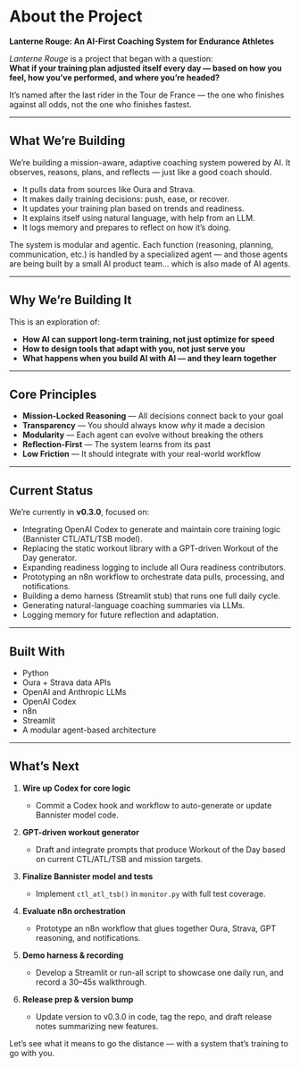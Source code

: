 # About the Project
**Lanterne Rouge: An AI-First Coaching System for Endurance Athletes**

*Lanterne Rouge* is a project that began with a question:  
**What if your training plan adjusted itself every day — based on how you feel, how you’ve performed, and where you’re headed?**

It’s named after the last rider in the Tour de France — the one who finishes against all odds, not the one who finishes fastest.

---

## What We’re Building

We’re building a mission-aware, adaptive coaching system powered by AI. It observes, reasons, plans, and reflects — just like a good coach should.

- It pulls data from sources like Oura and Strava.
- It makes daily training decisions: push, ease, or recover.
- It updates your training plan based on trends and readiness.
- It explains itself using natural language, with help from an LLM.
- It logs memory and prepares to reflect on how it’s doing.

The system is modular and agentic. Each function (reasoning, planning, communication, etc.) is handled by a specialized agent — and those agents are being built by a small AI product team… which is also made of AI agents.

---

## Why We’re Building It

This is an exploration of:
- **How AI can support long-term training, not just optimize for speed**
- **How to design tools that adapt with you, not just serve you**
- **What happens when you build AI with AI — and they learn together**

---

## Core Principles

- **Mission-Locked Reasoning** — All decisions connect back to your goal
- **Transparency** — You should always know *why* it made a decision
- **Modularity** — Each agent can evolve without breaking the others
- **Reflection-First** — The system learns from its past
- **Low Friction** — It should integrate with your real-world workflow

---

## Current Status

We’re currently in **v0.3.0**, focused on:
- Integrating OpenAI Codex to generate and maintain core training logic (Bannister CTL/ATL/TSB model).
- Replacing the static workout library with a GPT-driven Workout of the Day generator.
- Expanding readiness logging to include all Oura readiness contributors.
- Prototyping an n8n workflow to orchestrate data pulls, processing, and notifications.
- Building a demo harness (Streamlit stub) that runs one full daily cycle.
- Generating natural-language coaching summaries via LLMs.
- Logging memory for future reflection and adaptation.

---

## Built With

- Python
- Oura + Strava data APIs
- OpenAI and Anthropic LLMs
- OpenAI Codex
- n8n
- Streamlit
- A modular agent-based architecture

---

## What’s Next

1. **Wire up Codex for core logic**  
   - Commit a Codex hook and workflow to auto-generate or update Bannister model code.

2. **GPT-driven workout generator**  
   - Draft and integrate prompts that produce Workout of the Day based on current CTL/ATL/TSB and mission targets.

3. **Finalize Bannister model and tests**  
   - Implement `ctl_atl_tsb()` in `monitor.py` with full test coverage.

4. **Evaluate n8n orchestration**  
   - Prototype an n8n workflow that glues together Oura, Strava, GPT reasoning, and notifications.

5. **Demo harness & recording**  
   - Develop a Streamlit or run-all script to showcase one daily run, and record a 30–45s walkthrough.

6. **Release prep & version bump**  
   - Update version to v0.3.0 in code, tag the repo, and draft release notes summarizing new features.

Let’s see what it means to go the distance — with a system that’s training to go with you.
